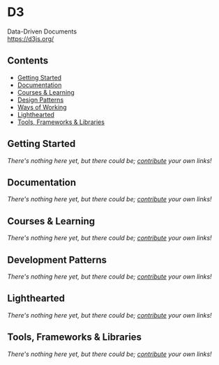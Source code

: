# D3

Data-Driven Documents  
https://d3js.org/

## Contents

- [Getting Started](#getting-started)
- [Documentation](#documentation)
- [Courses & Learning](#courses-and-learning)
- [Design Patterns](#design-patterns)
- [Ways of Working](#ways-of-working)
- [Lighthearted](#lighthearted)
- [Tools, Frameworks & Libraries](#tools-frameworks--libraries)

## Getting Started

*There's nothing here yet, but there could be; [contribute](../../CONTRIBUTING.md) your own links!*

## Documentation

*There's nothing here yet, but there could be; [contribute](../../CONTRIBUTING.md) your own links!*

## Courses & Learning

*There's nothing here yet, but there could be; [contribute](../../CONTRIBUTING.md) your own links!*

## Development Patterns

*There's nothing here yet, but there could be; [contribute](../../CONTRIBUTING.md) your own links!*

## Lighthearted

*There's nothing here yet, but there could be; [contribute](../../CONTRIBUTING.md) your own links!*

## Tools, Frameworks & Libraries

*There's nothing here yet, but there could be; [contribute](../../CONTRIBUTING.md) your own links!*
